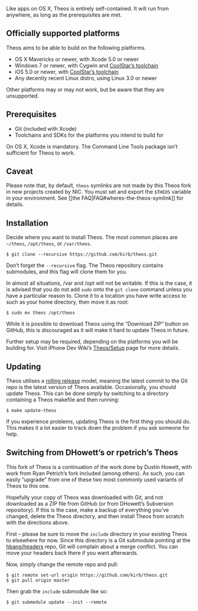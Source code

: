 Like apps on OS X, Theos is entirely self-contained. It will run from anywhere, as long as the prerequisites are met.

## Officially supported platforms
Theos aims to be able to build on the following platforms.

* OS X Mavericks or newer, with Xcode 5.0 or newer
* Windows 7 or newer, with Cygwin and [CoolStar’s toolchain](http://sharedinstance.net/2013/12/build-on-windows/)
* iOS 5.0 or newer, with [CoolStar’s toolchain](http://moreinfo.thebigboss.org/moreinfo/depiction.php?file=iostoolchainDp)
* Any decently recent Linux distro, using Linux 3.0 or newer

Other platforms may or may not work, but be aware that they are unsupported.

## Prerequisites
* Git (included with Xcode)
* Toolchains and SDKs for the platforms you intend to build for

On OS X, Xcode is mandatory. The Command Line Tools package isn’t sufficient for Theos to work.

## Caveat
Please note that, by default, `theos` symlinks are not made by this Theos fork in new projects created by NIC. You must set and export the `$THEOS` variable in your environment. See [[the FAQ|FAQ#wheres-the-theos-symlink]] for details.

## Installation
Decide where you want to install Theos. The most common places are `~/theos`, `/opt/theos`, or `/var/theos`.

```console
$ git clone --recursive https://github.com/kirb/theos.git
```

Don’t forget the `--recursive` flag. The Theos repository contains submodules, and this flag will clone them for you.

In almost all situations, /var and /opt will not be writable. If this is the case, it is advised that you do not add `sudo` onto the `git clone` command unless you have a particular reason to. Clone it to a location you have write access to such as your home directory, then move it as root:

```console
$ sudo mv theos /opt/theos
```

While it is possible to download Theos using the “Download ZIP” button on GitHub, this is discouraged as it will make it hard to update Theos in future.

Further setup may be required, depending on the platforms you will be building for. Visit iPhone Dev Wiki’s [Theos/Setup](http://iphonedevwiki.net/index.php/Theos/Setup) page for more details.

## Updating
Theos utilises a [rolling release](https://en.wikipedia.org/wiki/Rolling_release) model, meaning the latest commit to the Git repo is the latest version of Theos available. Occasionally, you should update Theos. This can be done simply by switching to a directory containing a Theos makefile and then running:

```console
$ make update-theos
```

If you experience problems, updating Theos is the first thing you should do. This makes it a lot easier to track down the problem if you ask someone for help.

## Switching from DHowett’s or rpetrich’s Theos
This fork of Theos is a continuation of the work done by Dustin Howett, with work from Ryan Petrich’s fork included (among others). As such, you can easily “upgrade” from one of these two most commonly used variants of Theos to this one.

Hopefully your copy of Theos was downloaded with Git, and not downloaded as a ZIP file from GitHub (or from DHowett’s Subversion repository). If this is the case, make a backup of everything you’ve changed, delete the Theos directory, and then install Theos from scratch with the directions above.

First – please be sure to move the `include` directory in your existing Theos to elsewhere for now. Since this directory is a Git submodule pointing at the [hbang/headers](https://github.com/hbang/headers) repo, Git will complain about a merge conflict. You can move your headers back there if you want afterwards.

Now, simply change the remote repo and pull:

```console
$ git remote set-url origin https://github.com/kirb/theos.git
$ git pull origin master
```

Then grab the `include` submodule like so:

```console
$ git submodule update --init --remote
```